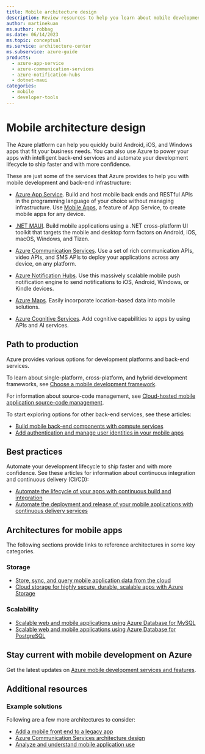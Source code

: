 ```yaml
---
title: Mobile architecture design
description: Review resources to help you learn about mobile development and back-end infrastructure on Azure. Includes solution ideas and reference architectures.
author: martinekuan
ms.author: robbag
ms.date: 06/14/2023
ms.topic: conceptual
ms.service: architecture-center
ms.subservice: azure-guide
products:
  - azure-app-service
  - azure-communication-services
  - azure-notification-hubs
  - dotnet-maui
categories:
  - mobile
  - developer-tools
---
```


# Mobile architecture design

The Azure platform can help you quickly build Android, iOS, and Windows apps that fit your business needs. You can also use Azure to power your apps with intelligent back-end services and automate your development lifecycle to ship faster and with more confidence.

These are just some of the services that Azure provides to help you with mobile development and back-end infrastructure:

- [Azure App Service](/azure/well-architected/service-guides/app-service-web-apps). Build and host mobile back ends and RESTful APIs in the programming language of your choice without managing infrastructure. Use [Mobile Apps](https://azure.microsoft.com/services/app-service/mobile), a feature of App Service, to create mobile apps for any device.

- [.NET MAUI](/dotnet/maui/). Build mobile applications using a .NET cross-platform UI toolkit that targets the mobile and desktop form factors on Android, iOS, macOS, Windows, and Tizen.

- [Azure Communication Services](https://azure.microsoft.com/services/communication-services). Use a set of rich communication APIs, video APIs, and SMS APIs to deploy your applications across any device, on any platform.

- [Azure Notification Hubs](https://azure.microsoft.com/services/notification-hubs). Use this massively scalable mobile push notification engine to send notifications to iOS, Android, Windows, or Kindle devices.

- [Azure Maps](https://azure.microsoft.com/services/azure-maps). Easily incorporate location-based data into mobile solutions.

- [Azure Cognitive Services](https://azure.microsoft.com/services/cognitive-services). Add cognitive capabilities to apps by using APIs and AI services.

## Path to production

Azure provides various options for development platforms and back-end services.

To learn about single-platform, cross-platform, and hybrid development frameworks, see [Choose a mobile development framework](/azure/developer/mobile-apps/choose-mobile-framework?toc=/azure/architecture/toc.json&bc=/azure/architecture/_bread/toc.json).

For information about source-code management, see [Cloud-hosted mobile application source-code management](/azure/developer/mobile-apps/code-hosting-services?toc=/azure/architecture/toc.json&bc=/azure/architecture/_bread/toc.json).

To start exploring options for other back-end services, see these articles:

- [Build mobile back-end components with compute services](/azure/developer/mobile-apps/serverless-compute?toc=/azure/architecture/toc.json&bc=/azure/architecture/_bread/toc.json) 
- [Add authentication and manage user identities in your mobile apps](/azure/developer/mobile-apps/authentication?toc=/azure/architecture/toc.json&bc=/azure/architecture/_bread/toc.json)

## Best practices

Automate your development lifecycle to ship faster and with more confidence. See these articles for information about continuous integration and continuous delivery (CI/CD):

- [Automate the lifecycle of your apps with continuous build and integration](/azure/developer/mobile-apps/continuous-integration?toc=/azure/architecture/toc.json&bc=/azure/architecture/_bread/toc.json)
- [Automate the deployment and release of your mobile applications with continuous delivery services](/azure/developer/mobile-apps/continuous-delivery?toc=/azure/architecture/toc.json&bc=/azure/architecture/_bread/toc.json)

## Architectures for mobile apps

The following sections provide links to reference architectures in some key categories.

### Storage

- [Store, sync, and query mobile application data from the cloud](/azure/developer/mobile-apps/data-storage?toc=/azure/architecture/toc.json&bc=/azure/architecture/_bread/toc.json)
- [Cloud storage for highly secure, durable, scalable apps with Azure Storage](/azure/developer/mobile-apps/azure-storage?toc=/azure/architecture/toc.json&bc=/azure/architecture/_bread/toc.json)

### Scalability

- [Scalable web and mobile applications using Azure Database for MySQL](../../solution-ideas/articles/scalable-web-and-mobile-applications-using-azure-database-for-mysql.yml)
- [Scalable web and mobile applications using Azure Database for PostgreSQL](../../solution-ideas/articles/scalable-web-and-mobile-applications-using-azure-database-for-postgresql.yml)

## Stay current with mobile development on Azure

Get the latest updates on [Azure mobile development services and features](https://azure.microsoft.com/updates/?category=mobile).

## Additional resources

### Example solutions

Following are a few more architectures to consider:

- [Add a mobile front end to a legacy app](../../solution-ideas/articles/adding-a-modern-web-and-mobile-frontend-to-a-legacy-claims-processing-application.yml)
- [Azure Communication Services architecture design](../../guide/mobile/azure-communication-services-architecture.yml)
- [Analyze and understand mobile application use](/azure/developer/mobile-apps/analytics?toc=/azure/architecture/toc.json&bc=/azure/architecture/_bread/toc.json)
